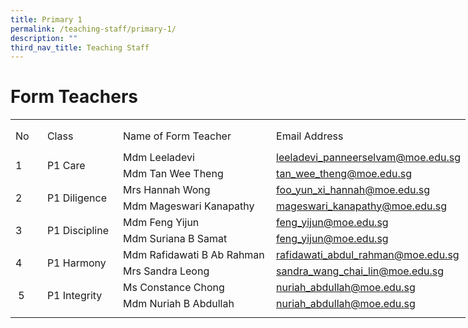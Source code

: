 ```yaml
---
title: Primary 1
permalink: /teaching-staff/primary-1/
description: ""
third_nav_title: Teaching Staff
---
```

Form Teachers
=======================
<table style="border-collapse:
 collapse;width:546pt" width="727" cellspacing="0" cellpadding="0" border="0"><colgroup><col style="mso-width-source:userset;mso-width-alt:1462;width:30pt" width="40"> <col style="mso-width-source:userset;mso-width-alt:4278;width:88pt" width="117"> <col style="mso-width-source:userset;mso-width-alt:10422;width:214pt" width="285"> <col style="mso-width-source:userset;mso-width-alt:10422;width:214pt" width="285"></colgroup><tbody><tr style="mso-height-source:userset;height:5.25pt" height="7"><td style="height:5.25pt;width:30pt" width="40" class="xl66" height="7"></td><td style="width:88pt" width="117"></td><td style="width:214pt" width="285"></td><td style="width:214pt" width="285" class="xl72"></td></tr><tr style="mso-height-source:userset;height:30.75pt" height="41"><td style="height:30.75pt;width:30pt" width="40" class="xl69" height="41">No</td><td style="border-left:none;width:88pt" width="117" class="xl68">Class</td><td style="border-left:none;width:214pt" width="285" class="xl68">Name of Form Teacher</td><td style="border-left:none" class="xl71">Email Address</td></tr><tr style="height:15.75pt" height="21"><td style="height:31.5pt;width:30pt" width="40" class="xl74" height="42" rowspan="2">1</td><td class="xl76" rowspan="2">P1 Care</td><td style="border-top:none" class="xl70">Mdm Leeladevi</td><td style="border-top:none;border-left:none;width:214pt" width="285" class="xl73"><a href="mailto:leeladevi_panneerselvam@moe.edu.sg">leeladevi_panneerselvam@moe.edu.sg</a></td></tr><tr style="height:15.75pt" height="21"><td style="height:15.75pt;border-top:none" class="xl67" height="21">Mdm Tan Wee Theng</td><td style="border-top:none;border-left:none;width:214pt" width="285" class="xl73"><a href="mailto:tan_wee_theng@moe.edu.sg">tan_wee_theng@moe.edu.sg</a></td></tr><tr style="height:15.75pt" height="21"><td style="height:31.5pt;width:30pt" width="40" class="xl74" height="42" rowspan="2">2</td><td style="width:88pt" width="117" class="xl75" rowspan="2">P1 Diligence</td><td style="border-top:none" class="xl67">Mrs Hannah Wong</td><td style="border-top:none;border-left:none;width:214pt" width="285" class="xl73"><a href="mailto:foo_yun_xi_hannah@moe.edu.sg">foo_yun_xi_hannah@moe.edu.sg</a></td></tr><tr style="height:15.75pt" height="21"><td style="height:15.75pt;border-top:none" class="xl67" height="21">Mdm Mageswari Kanapathy</td><td style="border-top:none;border-left:none;width:214pt" width="285" class="xl73"><a href="mailto:mageswari_kanapathy@moe.edu.sg">mageswari_kanapathy@moe.edu.sg</a></td></tr><tr style="height:15.75pt" height="21"><td style="height:31.5pt;width:30pt" width="40" class="xl74" height="42" rowspan="2">3</td><td style="width:88pt" width="117" class="xl75" rowspan="2">P1 Discipline</td><td style="border-top:none" class="xl67">Mdm Feng Yijun</td><td style="border-top:none;border-left:none;width:214pt" width="285" class="xl73"><a href="mailto:suriana_samat@moe.edu.sg">feng_yijun@moe.edu.sg</a></td></tr><tr style="height:15.75pt" height="21"><td style="height:15.75pt;border-top:none" class="xl67" height="21">Mdm Suriana B Samat</td><td style="border-top:none;border-left:none;width:214pt" width="285" class="xl73"><a href="mailto:feng_yijun@moe.edu.sg">feng_yijun@moe.edu.sg</a></td></tr><tr style="height:15.75pt" height="21"><td style="height:31.5pt;width:30pt" width="40" class="xl74" height="42" rowspan="2">4</td><td style="width:88pt" width="117" class="xl75" rowspan="2">P1 Harmony</td><td style="border-top:none" class="xl67">Mdm Rafidawati B Ab Rahman</td><td style="border-top:none;border-left:none;width:214pt" width="285" class="xl73"><a href="mailto:sandra_wang_chai_lin@moe.edu.sg">rafidawati_abdul_rahman@moe.edu.sg</a></td></tr><tr style="height:15.75pt" height="21"><td style="height:15.75pt;border-top:none" class="xl67" height="21">Mrs Sandra Leong</td><td style="border-top:none;border-left:none;width:214pt" width="285" class="xl73"><a href="mailto:muhammad_firdaus_Amir@moe.edu.sg">sandra_wang_chai_lin@moe.edu.sg</a></td></tr><tr style="height:15.75pt" height="21"><td style="height:31.5pt;width:30pt" width="40" class="xl74" height="42" rowspan="2">&nbsp;5</td><td style="width:88pt" width="117" class="xl75" rowspan="2">P1 Integrity</td><td style="border-top:none" class="xl67">Ms Constance Chong</td><td style="border-top:none;border-left:none;width:214pt" width="285" class="xl73"><a href="mailto:nuriah_abdullah@moe.edu.sg">nuriah_abdullah@moe.edu.sg</a></td></tr><tr style="height:15.75pt" height="21"><td style="height:15.75pt;border-top:none" class="xl67" height="21">Mdm Nuriah B Abdullah</td><td style="border-top:none;border-left:none;width:214pt" width="285" class="xl73"><a href="mailto:chong_hui_min_constance@moe.edu.sg">nuriah_abdullah@moe.edu.sg</a></td></tr><tr style="mso-height-source:userset;height:6.75pt" height="9"><td style="height:6.75pt" class="xl66" height="9"></td><td></td><td></td><td class="xl72"></td></tr></tbody></table> 